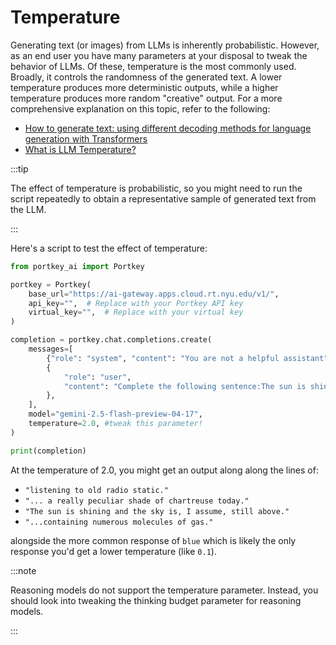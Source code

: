 # Temperature

Generating text (or images) from LLMs is inherently probabilistic. However, as an end user you have many parameters at your disposal to tweak the behavior of LLMs. Of these, temperature is the most commonly used. Broadly, it controls the randomness of the generated text. A lower temperature produces more deterministic outputs, while a higher temperature produces more random "creative" output. For a more comprehensive explanation on this topic, refer to the following:
-   [How to generate text: using different decoding methods for language generation with Transformers](https://huggingface.co/blog/how-to-generate)
-   [What is LLM Temperature?](https://www.ibm.com/think/topics/llm-temperature)

:::tip

The effect of temperature is probabilistic, so you might need to run the script repeatedly to obtain a representative sample of generated text from the LLM.

:::

Here's a script to test the effect of temperature:
```python
from portkey_ai import Portkey

portkey = Portkey(
    base_url="https://ai-gateway.apps.cloud.rt.nyu.edu/v1/",
    api_key="",  # Replace with your Portkey API key
    virtual_key="",  # Replace with your virtual key
)

completion = portkey.chat.completions.create(
    messages=[
        {"role": "system", "content": "You are not a helpful assistant"},
        {
            "role": "user",
            "content": "Complete the following sentence:The sun is shining and the sky is",
        },
    ],
    model="gemini-2.5-flash-preview-04-17",
    temperature=2.0, #tweak this parameter!
)

print(completion)
```

At the temperature of 2.0, you might get an output along along the lines of:

-   ``"listening to old radio static."``
-   ``"... a really peculiar shade of chartreuse today."``
-   ``"The sun is shining and the sky is, I assume, still above."``
-   ``"...containing numerous molecules of gas."``

alongside the more common response of ``blue`` which is likely the only response you'd get a lower temperature (like `0.1`).



:::note

Reasoning models do not support the temperature parameter. Instead, you should look into tweaking the thinking budget parameter for reasoning models.

:::
